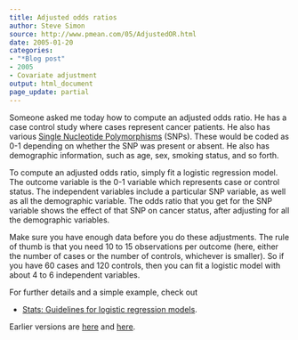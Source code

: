 ```yaml
---
title: Adjusted odds ratios
author: Steve Simon
source: http://www.pmean.com/05/AdjustedOR.html
date: 2005-01-20
categories:
- "*Blog post"
- 2005
- Covariate adjustment
output: html_document
page_update: partial
---
```


Someone asked me today how to compute an adjusted odds ratio. He has a case control study where cases represent cancer patients. He also has various [Single Nucleotide Polymorphisms][wiki1] (SNPs). These would be coded as 0-1 depending on whether the SNP was present or absent. He also has demographic information, such as age, sex, smoking status, and so forth.

To compute an adjusted odds ratio, simply fit a logistic regression model. The outcome variable is the 0-1 variable which represents case or control status. The independent variables include a particular SNP variable, as well as all the demographic variable. The odds ratio that you get for the SNP variable shows the effect of that SNP on cancer status, after adjusting for all the demographic variables.

Make sure you have enough data before you do these adjustments. The rule of thumb is that you need 10 to 15 observations per outcome (here, either the number of cases or the number of controls, whichever is smaller). So if you have 60 cases and 120 controls, then you can fit a logistic model with about 4 to 6 independent variables.

For further details and a simple example, check out

- [Stats: Guidelines for logistic regression models][sim3].

Earlier versions are [here][sim1] and [here][sim2].

[sim1]: http://www.pmean.com/05/AdjustedOR.html
[sim2]: http://new.pmean.com/adjusted-or/
[sim3]: http://www.pmean.com/99/logistic.html
[wiki1]: http://en.wikipedia.org/wiki/Single_nucleotide_polymorphism
